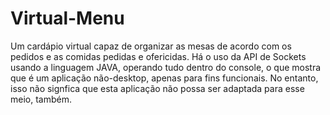 # Virtual-Menu
Um cardápio virtual capaz de organizar as mesas de acordo com os pedidos e as comidas pedidas e ofericidas. Há o uso da API de Sockets usando a linguagem JAVA, operando tudo dentro do console, o que mostra que é um aplicação não-desktop, apenas para fins funcionais. No entanto, isso não signfica que esta aplicação não possa ser adaptada para esse meio, também. 

